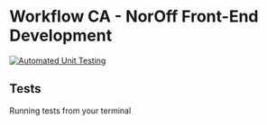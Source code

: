 # Workflow CA - NorOff Front-End Development

[![Automated Unit Testing](https://github.com/Youngjooham/social-media-client/actions/workflows/unit-test.yml/badge.svg)](https://github.com/Youngjooham/social-media-client/actions/workflows/unit-test.yml)

## Tests

Running tests from your terminal 
	

    